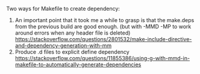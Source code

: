 Two ways for Makefile to create dependency:
1. An important point that it took me a while to grasp is that the make.deps from the previous build are good enough.
(but with -MMD -MP to work around errors when any header file is deleted)
https://stackoverflow.com/questions/2801532/make-include-directive-and-dependency-generation-with-mm
2. Produce .d files to explicit define dependency
https://stackoverflow.com/questions/11855386/using-g-with-mmd-in-makefile-to-automatically-generate-dependencies
